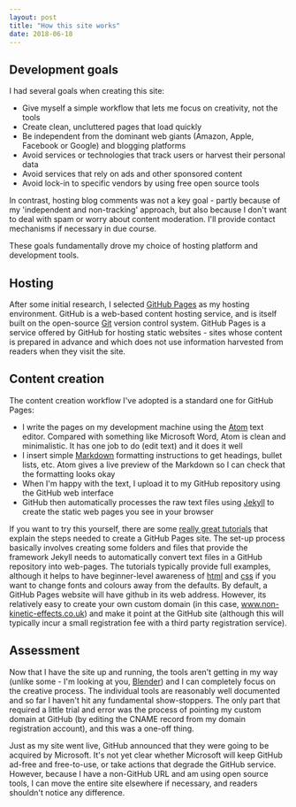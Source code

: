 ```yaml
---
layout: post
title: "How this site works"
date: 2018-06-18
---
```


## Development goals

I had several goals when creating this site:
* Give myself a simple workflow that lets me focus on creativity, not the tools
* Create clean, uncluttered pages that load quickly
* Be independent from the dominant web giants (Amazon, Apple, Facebook or Google) and blogging platforms
* Avoid services or technologies that track users or harvest their personal data
* Avoid services that rely on ads and other sponsored content
* Avoid lock-in to specific vendors by using free open source tools 

In contrast, hosting blog comments was not a key goal - partly because of my 'independent and non-tracking' approach, but also because I don't want to deal with spam or worry about content moderation. I'll provide contact mechanisms if necessary in due course.

These goals fundamentally drove my choice of hosting platform and development tools.
## Hosting
After some initial research, I selected [GitHub Pages](https://pages.github.com/) as my hosting environment. GitHub is a web-based content hosting service, and is itself built on the open-source [Git](https://git-scm.com/) version control system. GitHub Pages is a service offered by GitHub for hosting static websites - sites whose content is prepared in advance and which does not use information harvested from readers when they visit the site.
## Content creation

The content creation workflow I've adopted is a standard one for GitHub Pages: 

* I write the pages on my development machine using the [Atom](https://atom.io/) text editor. Compared with something like Microsoft Word, Atom is clean and minimalistic. It has one job to do (edit text) and it does it well
* I insert simple [Markdown](https://daringfireball.net/projects/markdown/) formatting instructions to get headings, bullet lists, etc. Atom gives a live preview of the Markdown so I can check that the formatting looks okay
* When I'm happy with the text, I upload it to my GitHub repository using the GitHub web interface
* GitHub then automatically processes the raw text files using [Jekyll](https://jekyllrb.com/) to create the static web pages you see in your browser

If you want to try this yourself, there are some [really great tutorials](http://jmcglone.com/guides/github-pages/) that explain the  steps needed to create a GitHub Pages site. The set-up process basically involves creating some folders and files that provide the framework Jekyll needs to automatically convert text files in a GitHub repository into web-pages. The tutorials typically provide full examples, although it helps to have beginner-level awareness of [html](https://www.w3schools.com/Html/) and [css](https://www.w3schools.com/css/default.asp) if you want to change fonts and colours away from the defaults. By default, a GitHub Pages website will have github in its web address. However, its relatively easy to create your own custom domain (in this case, www.non-kinetic-effects.co.uk) and make it point at the GitHub site (although this will typically incur a small registration fee with a third party registration service).
    
## Assessment
Now that I have the site up and running, the tools aren't getting in my way (unlike some - I'm looking at you, [Blender](https://www.blender.org/)) and I can completely focus on the creative process. The individual tools are reasonably well documented and so far I haven't hit any fundamental show-stoppers. The only part that required a little trial and error was the process of pointing my custom domain at GitHub (by editing the CNAME record from my domain registration account), and this was a one-off thing.

Just as my site went live, GitHub announced that they were going to be acquired by Microsoft. It's not yet clear whether Microsoft will keep GitHub ad-free and free-to-use, or take actions that degrade the GitHub service. However, because I have a non-GitHub URL and am using open source tools, I can move the entire site elsewhere if necessary, and readers shouldn't notice any difference.

